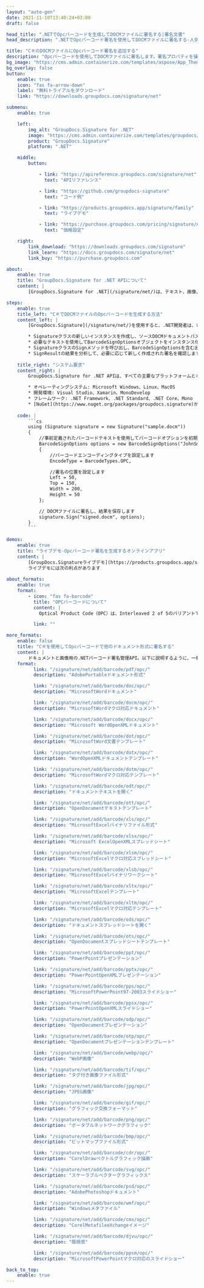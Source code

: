 ```yaml
---
layout: "auto-gen"
date: 2021-11-10T13:40:24+03:00
draft: false

head_title: ".NETでOpcバーコードを生成してDOCMファイルに署名する|署名文書"
head_description: ".NETでOpcバーコード署名を使用してDOCMファイルに署名する-人気のあるビジネスドキュメントや画像ファイル形式にバーコードを追加します."

title: "C＃のDOCMファイルにOpcバーコード署名を追加する"
description: "Opcバーコードを使用してDOCMファイルに署名します。署名プロパティを操作し、ニーズに合ったドキュメント内で高度な署名オプションを設定します."
bg_image: "https://cms.admin.containerize.com/templates/aspose/App_Themes/V3/images/bg/header1.png"
bg_overlay: false
button:
    enable: true
    icon: "fas fa-arrow-down"
    label: "無料トライアルをダウンロード"
    link: "https://downloads.groupdocs.com/signature/net"

submenu:
    enable: true

    left:
        img_alt: "GroupDocs.Signature for .NET"
        image: "https://cms.admin.containerize.com/templates/groupdocs/images/product-logos/90x90-noborder/groupdocs-signature-net.png"
        product: "GroupDocs.Signature"
        platform: ".NET"

    middle:
        button:

            - link: "https://apireference.groupdocs.com/signature/net"
              text: "APIリファレンス"

            - link: "https://github.com/groupdocs-signature"
              text: "コード例"

            - link: "https://products.groupdocs.app/signature/family"
              text: "ライブデモ"

            - link: "https://purchase.groupdocs.com/pricing/signature/net"
              text: "価格設定"

    right:
        link_download: "https://downloads.groupdocs.com/signature"
        link_learn: "https://docs.groupdocs.com/signature/net"
        link_buy: "https://purchase.groupdocs.com"

about:
    enable: true
    title: "GroupDocs.Signature for .NET APIについて"
    content: |
        [GroupDocs.Signature for .NET](/signature/net/)は、テキスト、画像、バーコード、スタンプ、フォームフィールド、QRコード、メタデータなどのさまざまな署名タイプを使用してデジタルドキュメントに電子署名するネイティブ.NETAPIです。ユーザーは、PDF、Microsoft Word、Excelワークシート、PowerPointプレゼンテーション、Adobe Photoshop、メタファイル、および画像ファイル形式内のデジタル署名を追加、編集、検証、削除、および検索でき、必要に応じて署名プロパティをカスタマイズするための追加サポートがあります。

steps:
    enable: true
    title_left: "C＃でDOCMファイルのOpcバーコードを生成する方法"
    content_left: |
        [GroupDocs.Signature](/signature/net/)を使用すると、.NET開発者は、いくつかの簡単な手順を実行することで、アプリケーション内のDOCMファイルにOpcバーコードを簡単に追加できます。

        * Signatureクラスの新しいインスタンスを作成し、ソースDOCMドキュメントパスをコンストラクターパラメーターとして渡します。
        * 必要なテキストを使用してBarcodeSignOptionsオブジェクトをインスタンス化し、EncodeTypeプロパティをOPCに設定します。
        * SignatureクラスのSignメソッドを呼び出し、BarcodeSignOptionsを含む出力DOCMファイル名を渡します。
        * SignResultの結果を分析して、必要に応じて新しく作成された署名を確認します。
        
    title_right: "システム要求"
    content_right: |
        GroupDocs.Signature for .NET APIは、すべての主要なプラットフォームとオペレーティングシステムでサポートされています。以下のコードを実行する前に、システムに次の前提条件がインストールされていることを確認してください。

        * オペレーティングシステム: Microsoft Windows、Linux、MacOS
        * 開発環境: Visual Studio、Xamarin、MonoDevelop
        * フレームワーク: .NET Framework、.NET Standard、.NET Core、Mono
        * [NuGet](https://www.nuget.org/packages/groupdocs.signature)からGroupDocs.Signaturefor.NETの最新バージョンをダウンロードします
        
    code: |
        ```cs
        using (Signature signature = new Signature("sample.docm"))
        {
            //事前定義されたバーコードテキストを使用してバーコードオプションを初期化します
            BarcodeSignOptions options = new BarcodeSignOptions("JohnSmith")
            {
                //バーコードエンコーディングタイプを設定します
                EncodeType = BarcodeTypes.OPC,

                //署名の位置を設定します
                Left = 50,
                Top = 150,
                Width = 200,
                Height = 50
            };

            // DOCMファイルに署名し、結果を保存します 
            signature.Sign("signed.docm", options);
        }
        ```
        
demos:
    enable: true
    title: "ライブデモ-Opcバーコード署名を生成するオンラインアプリ"
    content: |
        [GroupDocs.Signatureライブデモ](https://products.groupdocs.app/signature/family)サイトにアクセスして、今すぐDOCMファイルにOpcバーコードを追加してください。  
        ライブデモには次の利点があります
        
about_formats:
    enable: true
    format:
        - icon: "fas fa-barcode"
          title: "OPCバーコードについて"
          content: |
            Optical Product Code（OPC）は、Interleaved 2 of 5のバリアントです。これは、Vision Council of America（VCA）バーコードとしても知られています。この記号は、眼鏡などの光学小売製品にマークを付けて、製品とその製造元を識別するために使用されます。

          link: ""

more_formats:
    enable: false
    title: "C＃を使用してOpcバーコードで他のドキュメント形式に署名する"
    content: |
        ドキュメントと画像用の.NETバーコード署名管理API。以下に説明するように、一般的なファイル形式のいくつかにバーコード署名を追加します。
    format: 
          link: "/signature/net/add/barcode/pdf/opc/"
          description: "AdobePortableドキュメント形式"

          link: "/signature/net/add/barcode/doc/opc/"
          description: "MicrosoftWordドキュメント"

          link: "/signature/net/add/barcode/docm/opc/"
          description: "MicrosoftWordマクロ対応ドキュメント"

          link: "/signature/net/add/barcode/docx/opc/"
          description: "Microsoft WordOpenXMLドキュメント"

          link: "/signature/net/add/barcode/dot/opc/"
          description: "MicrosoftWord文書テンプレート"

          link: "/signature/net/add/barcode/dotx/opc/"
          description: "WordOpenXMLドキュメントテンプレート"

          link: "/signature/net/add/barcode/dotm/opc/"
          description: "MicrosoftWordマクロ対応テンプレート"       

          link: "/signature/net/add/barcode/odt/opc/"
          description: "ドキュメントテキストを開く"

          link: "/signature/net/add/barcode/ott/opc/"
          description: "OpenDocumentテキストテンプレート"

          link: "/signature/net/add/barcode/xls/opc/"
          description: "MicrosoftExcelバイナリファイル形式"

          link: "/signature/net/add/barcode/xlsx/opc/"
          description: "Microsoft ExcelOpenXMLスプレッドシート"

          link: "/signature/net/add/barcode/xlsm/opc/"
          description: "MicrosoftExcelマクロ対応スプレッドシート"

          link: "/signature/net/add/barcode/xlsb/opc/"
          description: "MicrosoftExcelバイナリワークシート"

          link: "/signature/net/add/barcode/xltx/opc/"
          description: "MicrosoftExcelテンプレート"

          link: "/signature/net/add/barcode/xltm/opc/"
          description: "MicrosoftExcelマクロ対応テンプレート"

          link: "/signature/net/add/barcode/ods/opc/"
          description: "ドキュメントスプレッドシートを開く"

          link: "/signature/net/add/barcode/ots/opc/"
          description: "OpenDocumentスプレッドシートテンプレート"

          link: "/signature/net/add/barcode/ppt/opc/"
          description: "PowerPointプレゼンテーション"

          link: "/signature/net/add/barcode/pptx/opc/"
          description: "PowerPointOpenXMLプレゼンテーション"

          link: "/signature/net/add/barcode/pps/opc/"
          description: "MicrosoftPowerPoint97-2003スライドショー"

          link: "/signature/net/add/barcode/ppsx/opc/"
          description: "PowerPointOpenXMLスライドショー"                              

          link: "/signature/net/add/barcode/odp/opc/"
          description: "OpenDocumentプレゼンテーション"

          link: "/signature/net/add/barcode/otp/opc/"
          description: "OpenDocumentプレゼンテーションテンプレート"

          link: "/signature/net/add/barcode/webp/opc/"
          description: "WebP画像"

          link: "/signature/net/add/barcode/tif/opc/"
          description: "タグ付き画像ファイル形式"

          link: "/signature/net/add/barcode/jpg/opc/"
          description: "JPEG画像"

          link: "/signature/net/add/barcode/gif/opc/"
          description: "グラフィック交換フォーマット"

          link: "/signature/net/add/barcode/png/opc/"
          description: "ポータブルネットワークグラフィック"

          link: "/signature/net/add/barcode/bmp/opc/"
          description: "ビットマップファイル形式"

          link: "/signature/net/add/barcode/cdr/opc/"
          description: "CorelDrawベクトルグラフィック描画"

          link: "/signature/net/add/barcode/svg/opc/"
          description: "スケーラブルベクターグラフィックス"

          link: "/signature/net/add/barcode/psd/opc/"
          description: "AdobePhotoshopドキュメント"

          link: "/signature/net/add/barcode/wmf/opc/"
          description: "Windowsメタファイル"        

          link: "/signature/net/add/barcode/cmx/opc/"
          description: "CorelMetafileeXchangeイメージ"

          link: "/signature/net/add/barcode/djvu/opc/"
          description: "既視感"

          link: "/signature/net/add/barcode/ppsm/opc/"
          description: "MicrosoftPowerPointマクロ対応のスライドショー"

back_to_top:
    enable: true
---
```


